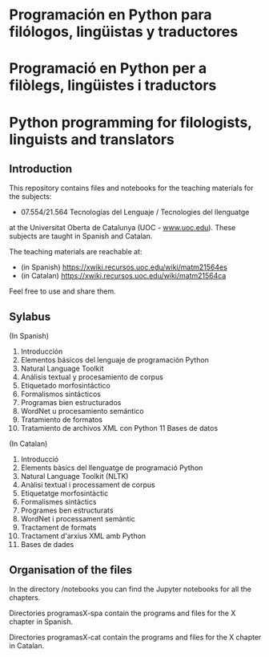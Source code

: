 # Programación en Python para filólogos, lingüistas y traductores
# Programació en Python per a filòlegs, lingüistes i traductors
# Python programming for filologists, linguists and translators

## Introduction

This repository contains files and notebooks for the teaching materials for the subjects:

- 07.554/21.564 Tecnologías del Lenguaje / Tecnologies del llenguatge

at the Universitat Oberta de Catalunya (UOC - www.uoc.edu). These subjects are taught in Spanish and Catalan.

The teaching materials are reachable at:

- (in Spanish) https://xwiki.recursos.uoc.edu/wiki/matm21564es
- (in Catalan) https://xwiki.recursos.uoc.edu/wiki/matm21564ca

Feel free to use and share them.

## Sylabus

(In Spanish)

1. Introducción
2. Elementos básicos del lenguaje de programación Python
3. Natural Language Toolkit
4. Análisis textual y procesamiento de corpus
5. Etiquetado morfosintáctico
6. Formalismos sintácticos
7. Programas bien estructurados
8. WordNet u procesamiento semántico
9. Tratamiento de formatos
10. Tratamiento de archivos XML con Python
11 Bases de datos

(In Catalan)

1. Introducció
2. Elements bàsics del llenguatge de programació Python
3. Natural Language Toolkit (NLTK)
4. Anàlisi textual i processament de corpus
5. Etiquetatge morfosintàctic
6. Formalismes sintàctics
7. Programes ben estructurats
8. WordNet i processament semàntic
9. Tractament de formats
10. Tractament d'arxius XML amb Python
11. Bases de dades

## Organisation of the files

In the directory /notebooks you can find the Jupyter notebooks for all the chapters.

Directories programasX-spa contain the programs and files for the X chapter in Spanish.

Directories programasX-cat contain the programs and files for the X chapter in Catalan.

